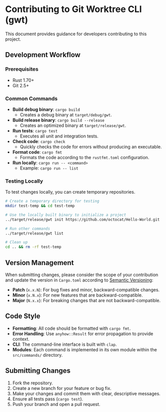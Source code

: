 # Contributing to Git Worktree CLI (gwt)

This document provides guidance for developers contributing to this project.

## Development Workflow

### Prerequisites
- Rust 1.70+
- Git 2.5+

### Common Commands

- **Build debug binary**: `cargo build`
  - Creates a debug binary at `target/debug/gwt`.
- **Build release binary**: `cargo build --release`
  - Creates an optimized binary at `target/release/gwt`.
- **Run tests**: `cargo test`
  - Executes all unit and integration tests.
- **Check code**: `cargo check`
  - Quickly checks the code for errors without producing an executable.
- **Format code**: `cargo fmt`
  - Formats the code according to the `rustfmt.toml` configuration.
- **Run locally**: `cargo run -- <command>`
  - Example: `cargo run -- list`

### Testing Locally

To test changes locally, you can create temporary repositories.

```bash
# Create a temporary directory for testing
mkdir test-temp && cd test-temp

# Use the locally built binary to initialize a project
../target/release/gwt init https://github.com/octocat/Hello-World.git

# Run other commands
../target/release/gwt list

# Clean up
cd .. && rm -rf test-temp
```

## Version Management

When submitting changes, please consider the scope of your contribution and update the version in `Cargo.toml` according to [Semantic Versioning](https://semver.org/):

- **Patch** (`x.x.N`): For bug fixes and minor, backward-compatible changes.
- **Minor** (`x.N.x`): For new features that are backward-compatible.
- **Major** (`N.x.x`): For breaking changes that are not backward-compatible.

## Code Style

- **Formatting**: All code should be formatted with `cargo fmt`.
- **Error Handling**: Use `anyhow::Result` for error propagation to provide context.
- **CLI**: The command-line interface is built with `clap`.
- **Modules**: Each command is implemented in its own module within the `src/commands/` directory.

## Submitting Changes

1. Fork the repository.
2. Create a new branch for your feature or bug fix.
3. Make your changes and commit them with clear, descriptive messages.
4. Ensure all tests pass (`cargo test`).
5. Push your branch and open a pull request.
